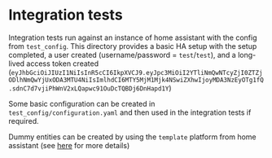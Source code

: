 # Integration tests

Integration tests run against an instance of home assistant with the config
from `test_config`. This directory provides a basic HA setup with the setup
completed, a user created (username/password = `test`/`test`), and a 
long-lived access token created (`eyJhbGciOiJIUzI1NiIsInR5cCI6IkpXVCJ9.eyJpc3MiOiI2YTliNmQwNTcyZjI0ZTZjODlhNmQwYjUxODA3MTU4NiIsImlhdCI6MTY5MjM1Mjk4NSwiZXhwIjoyMDA3NzEyOTg1fQ.sdnC7d7vjiPhWnV2xLQapwc91OuDcTQBDj6DnHapd1Y`)

Some basic configuration can be created in `test_config/configuration.yaml`
and then used in the integration tests if required.

Dummy entities can be created by using the `template` platform from home assistant
(see [here](https://www.home-assistant.io/integrations/template/) for more details)